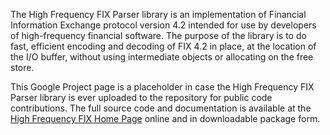 The High Frequency FIX Parser library is an implementation of Financial Information Exchange protocol version 4.2 intended for use by developers of high-frequency financial software. The purpose of the library is to do fast, efficient encoding and decoding of FIX 4.2 in place, at the location of the I/O buffer, without using intermediate objects or allocating on the free store.

This Google Project page is a placeholder in case the High Frequency FIX Parser library is ever uploaded to the repository for public code contributions. The full source code and documentation is available at the [High Frequency FIX Home Page](http://www.t3tradinggroup.com/hffix) online and in downloadable package form.